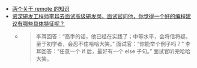 - [两个关于 remote 的知识](https://twitter.com/shengxj1/status/1728553580922335431)
- [资深研发工程师李耳去面试高级研发岗，面试官问他，你觉得一个好的编程建议有哪些具体特征呢？](https://twitter.com/michaelwong666/status/1728628903202467990)
	- > 李耳回答：“高手的话，他已经在实践了；中等水平，会将信将疑。至于初学者，会忍不住哈哈大笑。”
	  面试官：“你能举个例子吗？” 
	  李耳回答：”任意一个 if 后，最好有一个 else 子句。”
	  面试官听完哈哈大笑。